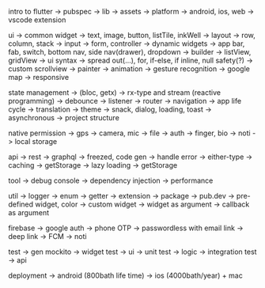 intro to flutter
 -> pubspec
 -> lib
 -> assets
 -> platform -> android, ios, web
 -> vscode extension

ui
 -> common widget
   -> text, image, button, listTile, inkWell
 -> layout
   -> row, column, stack
 -> input
   -> form, controller
 -> dynamic widgets
   -> app bar, fab, switch, bottom nav, side nav(drawer), dropdown
 -> builder
   -> listView, gridView
 -> ui syntax
   -> spread out(...), for, if-else, if inline, null safety(?)
 -> custom scrollview
 -> painter
 -> animation
 -> gesture recognition
 -> google map
 -> responsive
 
state management -> (bloc, getx) 
 -> rx-type and stream (reactive programming)
 -> debounce
 -> listener
 -> router
 -> navigation
 -> app life cycle 
 -> translation 
 -> theme 
 -> snack, dialog, loading, toast
 -> asynchronous
 -> project structure
 
native permission
 -> gps
 -> camera, mic
 -> file
 -> auth -> finger, bio
 -> noti
 -> local storage

api
 -> rest
 -> graphql
 -> freezed, code gen
 -> handle error -> either-type
 -> caching -> getStorage
 -> lazy loading -> getStorage 

tool 
 -> debug console
 -> dependency injection 
 -> performance 

util
 -> logger
 -> enum
 -> getter
 -> extension
 -> package -> pub.dev
 -> pre-defined widget, color
 -> custom widget
   -> widget as argument
   -> callback as argument

firebase
 -> google auth 
 -> phone OTP
 -> passwordless with email link
 -> deep link
 -> FCM -> noti

test 
 -> gen mockito 
 -> widget test -> ui
 -> unit test -> logic
 -> integration test -> api

deployment
 -> android (800bath life time)
 -> ios (4000bath/year) + mac
 
